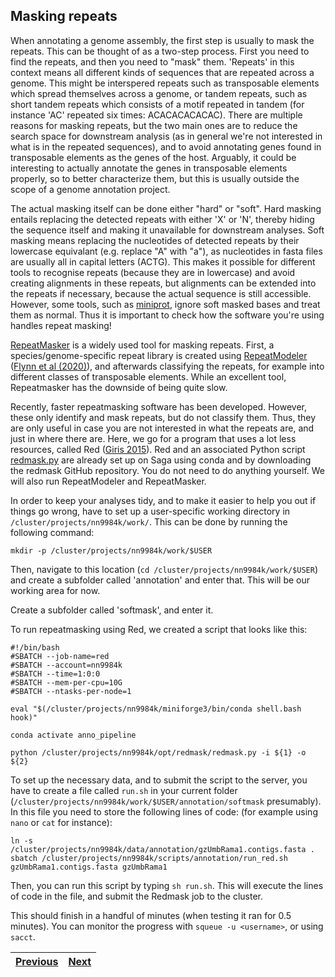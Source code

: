 ## Masking repeats
When annotating a genome assembly, the first step is usually to mask the repeats. This can be thought of as a two-step process. First you need to find the repeats, and then you need to "mask" them. 'Repeats' in this context means all different kinds of sequences that are repeated across a genome. This might be interspered repeats such as transposable elements which spread themselves across a genome, or tandem repeats, such as short tandem repeats which consists of a motif repeated in tandem (for instance 'AC' repeated six times: ACACACACACAC). There are multiple reasons for masking repeats, but the two main ones are to reduce the search space for downstream analysis (as in general we're not interested in what is in the repeated sequences), and to avoid annotating genes found in transposable elements as the genes of the host. Arguably, it could be interesting to actually annotate the genes in transposable elements properly, so to better characterize them, but this is usually outside the scope of a genome annotation project. 

The actual masking itself can be done either "hard" or "soft". Hard masking entails replacing the detected repeats with either 'X' or 'N', thereby hiding the sequence itself and making it unavailable for downstream analyses. Soft masking means replacing the nucleotides of detected repeats by their lowercase equivalant (e.g. replace "A" with "a"), as nucleotides in fasta files are usually all in capital letters (ACTG). This makes it possible for different tools to recognise repeats (because they are in lowercase) and avoid creating alignments in these repeats, but alignments can be extended into the repeats if necessary, because the actual sequence is still accessible. However, some tools, such as [miniprot](https://github.com/lh3/miniprot), ignore soft masked bases and treat them as normal. Thus it is important to check how the software you're using handles repeat masking!

[RepeatMasker](https://www.repeatmasker.org/) is a widely used tool for masking repeats. First, a species/genome-specific repeat library is created using [RepeatModeler](http://www.repeatmasker.org/RepeatModeler/) ([Flynn et al (2020)](https://doi.org/10.1073/pnas.1921046117)), and afterwards classifying the repeats, for example into different classes of transposable elements. While an excellent tool, Repeatmasker has the downside of being quite slow.

Recently, faster repeatmasking software has been developed. However, these only identify and mask repeats, but do not classify them. Thus, they are only useful in case you are not interested in what the repeats are, and just in where there are. Here, we go for a program that uses a lot less resources, called Red ([Giris 2015](https://doi.org/10.1186/s12859-015-0654-5)). Red and an associated Python script [redmask.py](https://github.com/nextgenusfs/redmask) are already set up on Saga using conda and by downloading the redmask GitHub repository. You do not need to do anything yourself.  We will also run RepeatModeler and RepeatMasker. 

In order to keep your analyses tidy, and to make it easier to help you out if things go wrong, have to set up a user-specific working directory in `/cluster/projects/nn9984k/work/`. This can be done by running the following command:
```
mkdir -p /cluster/projects/nn9984k/work/$USER
```

Then, navigate to this location (`cd /cluster/projects/nn9984k/work/$USER`) and create a subfolder called 'annotation' and enter that. This will be our working area for now. 

Create a subfolder called 'softmask', and enter it. 

To run repeatmasking using Red, we created a script that looks like this:
```
#!/bin/bash
#SBATCH --job-name=red
#SBATCH --account=nn9984k
#SBATCH --time=1:0:0
#SBATCH --mem-per-cpu=10G
#SBATCH --ntasks-per-node=1

eval "$(/cluster/projects/nn9984k/miniforge3/bin/conda shell.bash hook)" 

conda activate anno_pipeline

python /cluster/projects/nn9984k/opt/redmask/redmask.py -i ${1} -o ${2}
```
To set up the necessary data, and to submit the script to the server, you have to create a file called `run.sh` in your current folder (`/cluster/projects/nn9984k/work/$USER/annotation/softmask` presumably). In this file you need to store the following lines of code: (for example using `nano` or `cat` for instance):
```
ln -s /cluster/projects/nn9984k/data/annotation/gzUmbRama1.contigs.fasta .
sbatch /cluster/projects/nn9984k/scripts/annotation/run_red.sh gzUmbRama1.contigs.fasta gzUmbRama1
```

Then, you can run this script by typing `sh run.sh`. This will execute the lines of code in the file, and submit the Redmask job to the cluster.

This should finish in a handful of minutes (when testing it ran for 0.5 minutes). You can monitor the progress with `squeue -u <username>`, or using `sacct`.

|[Previous](https://github.com/ebp-nor/workshop-2024/blob/main/day2_genome_annotation/00_introduction.md)|[Next](https://github.com/ebp-nor/workshop-2024/blob/main/day2_genome_annotation/02_miniprot.md)|
|---|---|

